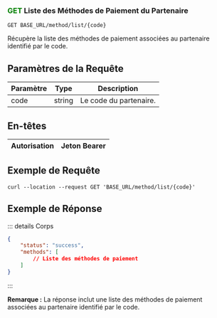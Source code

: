 
### <span style="color:green">GET</span> Liste des Méthodes de Paiement du Partenaire

```plaintext
GET BASE_URL/method/list/{code}
```

Récupère la liste des méthodes de paiement associées au partenaire identifié par le code.

## Paramètres de la Requête

| Paramètre | Type   | Description         |
| --------- | ------ | ------------------- |
| code      | string | Le code du partenaire. |

## En-têtes

| Autorisation | Jeton Bearer |
| ------------- | ----------- |

## Exemple de Requête

```curl
curl --location --request GET 'BASE_URL/method/list/{code}'
```

## Exemple de Réponse

::: details Corps

```json
{
    "status": "success",
    "methods": [
        // Liste des méthodes de paiement
    ]
}
```

:::

**Remarque :** La réponse inclut une liste des méthodes de paiement associées au partenaire identifié par le code.

